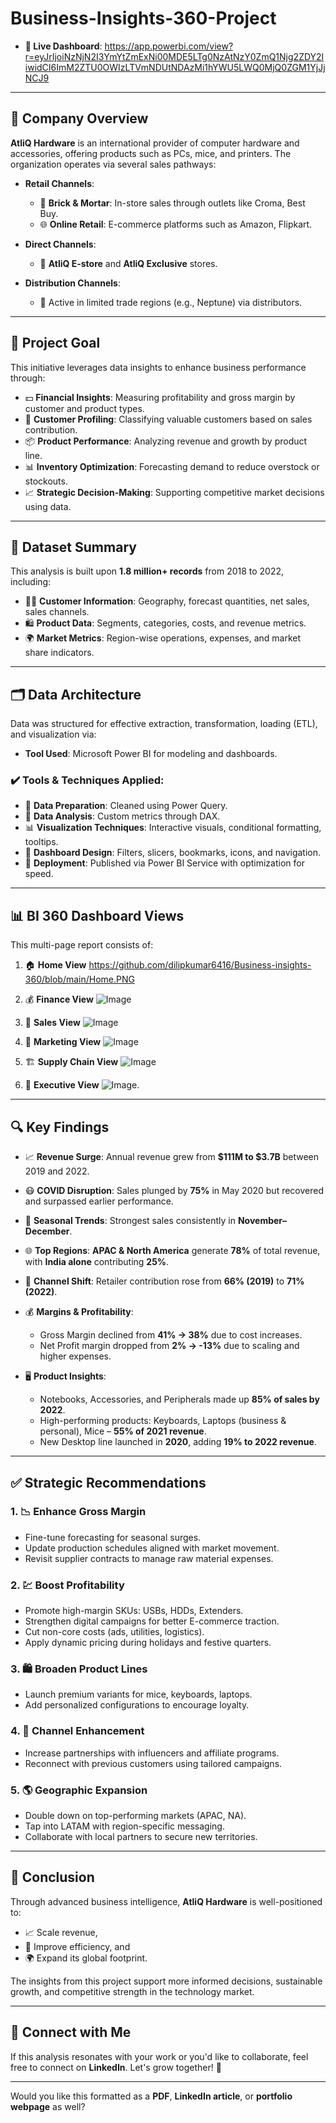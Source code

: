 # **Business-Insights-360-Project**

* **🔗 Live Dashboard**: https://app.powerbi.com/view?r=eyJrIjoiNzNjN2I3YmYtZmExNi00MDE5LTg0NzAtNzY0ZmQ1Njg2ZDY2IiwidCI6ImM2ZTU0OWIzLTVmNDUtNDAzMi1hYWU5LWQ0MjQ0ZGM1YjJjNCJ9
---

## 🏢 Company Overview

**AtliQ Hardware** is an international provider of computer hardware and accessories, offering products such as PCs, mice, and printers. The organization operates via several sales pathways:

* **Retail Channels**:

  * 🏬 **Brick & Mortar**: In-store sales through outlets like Croma, Best Buy.
  * 🌐 **Online Retail**: E-commerce platforms such as Amazon, Flipkart.

* **Direct Channels**:

  * 🛒 **AtliQ E-store** and **AtliQ Exclusive** stores.

* **Distribution Channels**:

  * 🚚 Active in limited trade regions (e.g., Neptune) via distributors.

---

## 🎯 Project Goal

This initiative leverages data insights to enhance business performance through:

* 💵 **Financial Insights**: Measuring profitability and gross margin by customer and product types.
* 👥 **Customer Profiling**: Classifying valuable customers based on sales contribution.
* 📦 **Product Performance**: Analyzing revenue and growth by product line.
* 📊 **Inventory Optimization**: Forecasting demand to reduce overstock or stockouts.
* 📈 **Strategic Decision-Making**: Supporting competitive market decisions using data.

---

## 📁 Dataset Summary

This analysis is built upon **1.8 million+ records** from 2018 to 2022, including:

* 🧑‍💻 **Customer Information**: Geography, forecast quantities, net sales, sales channels.
* 🛍️ **Product Data**: Segments, categories, costs, and revenue metrics.
* 🌍 **Market Metrics**: Region-wise operations, expenses, and market share indicators.

---

## 🗂️ Data Architecture

Data was structured for effective extraction, transformation, loading (ETL), and visualization via:

* **Tool Used**: Microsoft Power BI for modeling and dashboards.

### ✔️ Tools & Techniques Applied:

* 🧹 **Data Preparation**: Cleaned using Power Query.
* 🔢 **Data Analysis**: Custom metrics through DAX.
* 📊 **Visualization Techniques**: Interactive visuals, conditional formatting, tooltips.
* 📑 **Dashboard Design**: Filters, slicers, bookmarks, icons, and navigation.
* 🚀 **Deployment**: Published via Power BI Service with optimization for speed.

---

## 📊 BI 360 Dashboard Views

This multi-page report consists of:

1. 🏠 **Home View**
 https://github.com/dilipkumar6416/Business-insights-360/blob/main/Home.PNG

2. 💰 **Finance View**
   ![Image](https://github.com/user-attachments/assets/e43ef65c-0328-4ae3-849b-9267e21a605e)

3. 💼 **Sales View**
   ![Image](https://github.com/user-attachments/assets/bcd6111c-0246-4587-be16-77686c97228b)

4. 📣 **Marketing View**
   ![Image](https://github.com/user-attachments/assets/47ad9bf2-dba0-4cac-8b0d-f4a3e849b794)

5. 🏗️ **Supply Chain View**
   ![Image](https://github.com/user-attachments/assets/84970972-eb15-440b-8ca1-ce8be41daae7)

6. 👔 **Executive View**
   ![Image](https://github.com/user-attachments/assets/a73c0f2b-24b5-4224-a5c4-af4e4616c34f).

---

## 🔍 Key Findings

* 📈 **Revenue Surge**: Annual revenue grew from **\$111M to \$3.7B** between 2019 and 2022.
* 😷 **COVID Disruption**: Sales plunged by **75%** in May 2020 but recovered and surpassed earlier performance.
* 🎯 **Seasonal Trends**: Strongest sales consistently in **November–December**.
* 🌐 **Top Regions**: **APAC & North America** generate **78%** of total revenue, with **India alone** contributing **25%**.
* 🛒 **Channel Shift**: Retailer contribution rose from **66% (2019)** to **71% (2022)**.
* 💰 **Margins & Profitability**:

  * Gross Margin declined from **41% → 38%** due to cost increases.
  * Net Profit margin dropped from **2% → -13%** due to scaling and higher expenses.
* 🖥️ **Product Insights**:

  * Notebooks, Accessories, and Peripherals made up **85% of sales by 2022**.
  * High-performing products: Keyboards, Laptops (business & personal), Mice – **55% of 2021 revenue**.
  * New Desktop line launched in **2020**, adding **19% to 2022 revenue**.

---

## ✅ Strategic Recommendations

### 1. 📉 **Enhance Gross Margin**

* Fine-tune forecasting for seasonal surges.
* Update production schedules aligned with market movement.
* Revisit supplier contracts to manage raw material expenses.

### 2. 💹 **Boost Profitability**

* Promote high-margin SKUs: USBs, HDDs, Extenders.
* Strengthen digital campaigns for better E-commerce traction.
* Cut non-core costs (ads, utilities, logistics).
* Apply dynamic pricing during holidays and festive quarters.

### 3. 🛍️ **Broaden Product Lines**

* Launch premium variants for mice, keyboards, laptops.
* Add personalized configurations to encourage loyalty.

### 4. 📢 **Channel Enhancement**

* Increase partnerships with influencers and affiliate programs.
* Reconnect with previous customers using tailored campaigns.

### 5. 🌎 **Geographic Expansion**

* Double down on top-performing markets (APAC, NA).
* Tap into LATAM with region-specific messaging.
* Collaborate with local partners to secure new territories.

---

## 📌 Conclusion

Through advanced business intelligence, **AtliQ Hardware** is well-positioned to:

* 📈 Scale revenue,
* 💸 Improve efficiency, and
* 🌍 Expand its global footprint.

The insights from this project support more informed decisions, sustainable growth, and competitive strength in the technology market.

---

## 🤝 Connect with Me

If this analysis resonates with your work or you'd like to collaborate, feel free to connect on **LinkedIn**. Let's grow together! 🌟

---

Would you like this formatted as a **PDF**, **LinkedIn article**, or **portfolio webpage** as well?
